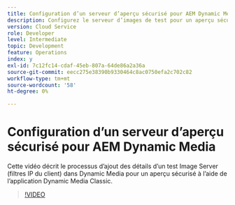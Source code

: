 ```yaml
---
title: Configuration d’un serveur d’aperçu sécurisé pour AEM Dynamic Media
description: Configurez le serveur d’images de test pour un aperçu sécurisé à l’aide d’AEM Dynamic Media Classic App.
version: Cloud Service
role: Developer
level: Intermediate
topic: Development
feature: Operations
index: y
exl-id: 7c12fc14-cdaf-45eb-807a-64de86a2a36a
source-git-commit: eecc275e38390b9330464c8ac0750efa2c702c82
workflow-type: tm+mt
source-wordcount: '58'
ht-degree: 0%

---
```


# Configuration d’un serveur d’aperçu sécurisé pour AEM Dynamic Media

Cette vidéo décrit le processus d’ajout des détails d’un test Image Server (filtres IP du client) dans Dynamic Media pour un aperçu sécurisé à l’aide de l’application Dynamic Media Classic.

>[!VIDEO](https://video.tv.adobe.com/v/335462?quality=12&learn=on)

